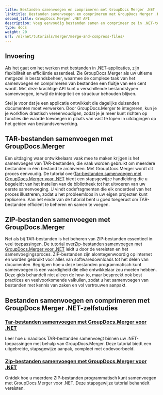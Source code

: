 ```yaml
---
title: Bestanden samenvoegen en comprimeren met GroupDocs Merger .NET
linktitle: Bestanden samenvoegen en comprimeren met GroupDocs Merger .NET
second_title: GroupDocs.Merger .NET API
description: Voeg eenvoudig bestanden samen en comprimeer ze in .NET-toepassingen met GroupDocs.Merger. Bekijk tutorials voor het stapsgewijs samenvoegen van TAR- en ZIP-bestanden.
type: docs
weight: 20
url: /nl/net/tutorials/merger/merge-and-compress-files/
---
```

## Invoering

Als het gaat om het werken met bestanden in .NET-applicaties, zijn flexibiliteit en efficiëntie essentieel. Zie GroupDocs.Merger als uw ultieme metgezel in bestandsbeheer, waarmee de complexe taak van het samenvoegen en comprimeren van bestanden een fluitje van een cent wordt. Met deze krachtige API kunt u verschillende bestandstypen samenvoegen, terwijl de integriteit en structuur behouden blijven.

Stel je voor dat je een applicatie ontwikkelt die dagelijks duizenden documenten moet verwerken. Door GroupDocs.Merger te integreren, kun je je workflow drastisch vereenvoudigen, zodat je je meer kunt richten op functies die waarde toevoegen in plaats van vast te lopen in uitdagingen op het gebied van bestandsverwerking.

## TAR-bestanden samenvoegen met GroupDocs.Merger

 Een uitdaging waar ontwikkelaars vaak mee te maken krijgen is het samenvoegen van TAR-bestanden, die vaak worden gebruikt om meerdere bestanden in één bestand te archiveren. Met GroupDocs.Merger wordt dit proces eenvoudig. De tutorial over[Tar-bestanden samenvoegen met GroupDocs.Merger voor .NET](./merge-tar-files/) biedt een stapsgewijze handleiding die u begeleidt van het instellen van de bibliotheek tot het uitvoeren van uw eerste samenvoeging. U vindt codefragmenten die elk onderdeel van het proces illustreren, zodat u het probleemloos in uw eigen projecten kunt repliceren. Aan het einde van de tutorial bent u goed toegerust om TAR-bestanden efficiënt te beheren en samen te voegen.

## ZIP-bestanden samenvoegen met GroupDocs.Merger

Net als bij TAR-bestanden is het beheren van ZIP-bestanden essentieel in veel toepassingen. De tutorial over[Zip-bestanden samenvoegen met GroupDocs.Merger voor .NET](./merge-zip-files/) leidt u door de vereisten en het samenvoegingsproces. ZIP-bestanden zijn alomtegenwoordig op internet en worden gebruikt voor alles van softwaredownloads tot het delen van documenten. Begrijpen hoe u deze bestanden programmatisch kunt samenvoegen is een vaardigheid die elke ontwikkelaar zou moeten hebben. Deze gids behandelt niet alleen de how-to, maar bespreekt ook best practices en veelvoorkomende valkuilen, zodat u het samenvoegen van bestanden met kennis van zaken en vol vertrouwen aanpakt.

## Bestanden samenvoegen en comprimeren met GroupDocs Merger .NET-zelfstudies
### [Tar-bestanden samenvoegen met GroupDocs.Merger voor .NET](./merge-tar-files/)
Leer hoe u naadloos TAR-bestanden samenvoegt binnen uw .NET-toepassingen met behulp van GroupDocs.Merger. Deze tutorial biedt een uitgebreide, stapsgewijze aanpak, compleet met codevoorbeeld.
### [Zip-bestanden samenvoegen met GroupDocs.Merger voor .NET](./merge-zip-files/)
Ontdek hoe u meerdere ZIP-bestanden programmatisch kunt samenvoegen met GroupDocs.Merger voor .NET. Deze stapsgewijze tutorial behandelt vereisten.